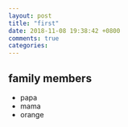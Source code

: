 ```yaml
---
layout: post
title: "first"
date: 2018-11-08 19:38:42 +0800
comments: true
categories: 
---
```


## family members
 * papa
 * mama
 * orange
